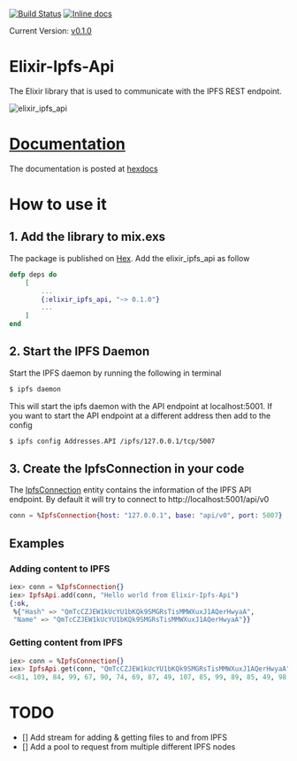 [![Build Status](https://travis-ci.org/zabirauf/elixir-ipfs-api.svg)](https://travis-ci.org/zabirauf/elixir-ipfs-api) [![Inline docs](http://inch-ci.org/github/zabirauf/elixir-ipfs-api.svg)](http://inch-ci.org/github/zabirauf/elixir-ipfs-api)

Current Version: [v0.1.0](https://hex.pm/packages/elixir_ipfs_api)

# Elixir-Ipfs-Api

The Elixir library that is used to communicate with the IPFS REST endpoint.

![elixir_ipfs_api](https://cloud.githubusercontent.com/assets/1104560/11236786/a332e2ba-8d90-11e5-9b21-e37a0931130c.png)

# [Documentation](http://hexdocs.pm/elixir_ipfs_api/)

The documentation is posted at [hexdocs](http://hexdocs.pm/elixir_ipfs_api/)

# How to use it

## 1. Add the library to mix.exs

The package is published on [Hex](https://hex.pm). Add the elixir\_ipfs\_api as follow

```elixir
defp deps do
    [
        ...
        {:elixir_ipfs_api, "~> 0.1.0"}
        ...
    ]
end
```

## 2. Start the IPFS Daemon

Start the IPFS daemon by running the following in terminal

```bash
$ ipfs daemon
```

This will start the ipfs daemon with the API endpoint at localhost:5001.
If you want to start the API endpoint at a different address then add to the config

```bash
$ ipfs config Addresses.API /ipfs/127.0.0.1/tcp/5007
```

## 3. Create the IpfsConnection in your code

The [IpfsConnection](http://hexdocs.pm/elixir_ipfs_api/IpfsConnection.html) entity contains the information of the IPFS API endpoint. By default it will try to connect to http://localhost:5001/api/v0

```elixir
conn = %IpfsConnection{host: "127.0.0.1", base: "api/v0", port: 5007}
```

## Examples

### Adding content to IPFS


```elixir
iex> conn = %IpfsConnection{}
iex> IpfsApi.add(conn, "Hello world from Elixir-Ipfs-Api")
{:ok,
 %{"Hash" => "QmTcCZJEW1kUcYU1bKQk9SMGRsTisMMWXuxJ1AQerHwyaA",
 "Name" => "QmTcCZJEW1kUcYU1bKQk9SMGRsTisMMWXuxJ1AQerHwyaA"}}
 ```

### Getting content from IPFS


```elixir
iex> conn = %IpfsConnection{}
iex> IpfsApi.get(conn, "QmTcCZJEW1kUcYU1bKQk9SMGRsTisMMWXuxJ1AQerHwyaA")
<<81, 109, 84, 99, 67, 90, 74, 69, 87, 49, 107, 85, 99, 89, 85, 49, 98, 75, 81, 107, 57, 83, 77, 71, 82, 115, 84, 105, 115, 77, 77, 87, 88, 117, 120, 74, 49, 65, 81, 101, 114, 72, 119, 121, 97, 65, 0, 0, 0, 0, ...>>
```

# TODO
- [] Add stream for adding & getting files to and from IPFS
- [] Add a pool to request from multiple different IPFS nodes

